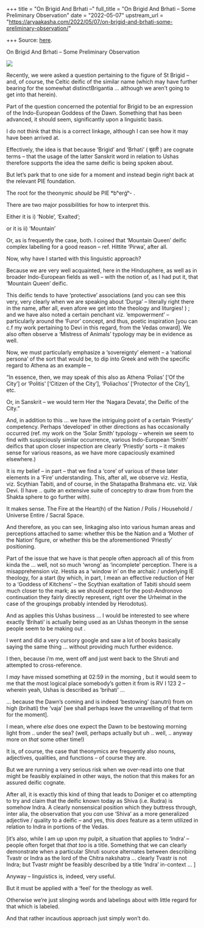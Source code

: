 +++
title = "On Brigid And Brhati –"
full_title = "On Brigid And Brhati – Some Preliminary Observation"
date = "2022-05-07"
upstream_url = "https://aryaakasha.com/2022/05/07/on-brigid-and-brhati-some-preliminary-observation/"

+++
Source: [here](https://aryaakasha.com/2022/05/07/on-brigid-and-brhati-some-preliminary-observation/).

On Brigid And Brhati – Some Preliminary Observation

![](https://aryaakasha.files.wordpress.com/2022/05/img_5912.jpg?w=713)

Recently, we were asked a question pertaining to the figure of St Brigid – and, of course, the Celtic deific of the similar name (which may have further bearing for the somewhat distinctBrigantia … although we aren’t going to get into that herein).

Part of the question concerned the potential for Brigid to be an expression of the Indo-European Goddess of the Dawn. Something that has been advanced, it should seem, significantly upon a linguistic basis.

I do not think that this is a correct linkage, although I can see how it may have been arrived at.

Effectively, the idea is that because ‘Brigid’ and ‘Brhati’ ( बृहती ) are cognate terms – that the usage of the latter Sanskrit word in relation to Ushas therefore supports the idea the same deific is being spoken about.

But let’s park that to one side for a moment and instead begin right back at the relevant PIE foundation.

The root for the theonymic *should* be PIE \*bʰerǵʰ- .

There are two major possibilities for how to interpret this.

Either it is i) ‘Noble’, ‘Exalted’;

or it is ii) ‘Mountain’

Or, as is frequently the case, both. I coined that ‘Mountain Queen’ deific complex labelling for a good reason – ref. Hittite ‘Pirwa’, after all.

Now, why have I started with this linguistic approach?

Because we are very well acquainted, here in the Hindusphere, as well as in broader Indo-European fields as well – with the notion of, as I had put it, that ‘Mountain Queen’ deific.

This deific tends to have ‘protective’ associations (and you can see this very, very clearly when we are speaking about ‘Durga’ – literally right there in the name, after all, even afore we get into the theology and liturgies! ) ; and we have also noted a certain penchant viz. ’empowerment’ – particularly around the ‘Furor’ concept, and thus, poetic inspiration \[you can c.f my work pertaining to Devi in this regard, from the Vedas onward\]. We also often observe a ‘Mistress of Animals’ typology may be in evidence as well.

Now, we must particularly emphasize a ‘sovereignty’ element – a ‘national persona’ of the sort that would be, to dip into Greek and with the specific regard to Athena as an example –

“In essence, then, we may speak of this also as Athena ‘Polias’ \[‘Of the City’\] or ‘Politis’ \[‘Citizen of the City’\], ‘Poliachos’ \[‘Protector of the City’\], etc.

Or, in Sanskrit – we would term Her the ‘Nagara Devata’, the Deific of the City.”

And, in addition to this … we have the intriguing point of a certain ‘Priestly’ competency. Perhaps ‘developed’ in other directions as has occasionally occurred (ref. my work on the ‘Solar Smith’ typology – wherein we seem to find with suspiciously similar occurrence, various Indo-European ‘Smith’ deifics that upon closer inspection are clearly ‘Priestly’ sorts – it makes sense for various reasons, as we have more capaciously examined elsewhere.)

It is my belief – in part – that we find a ‘core’ of various of these later elements in a ‘Fire’ understanding. This, after all, we observe viz. Hestia, viz. Scythian Tabiti, and of course, in the Shatapatha Brahmana etc. viz. Vak Devi. (I have .. quite an extensive suite of conceptry to draw from from the Shakta sphere to go further with).

It makes sense. The Fire at the Heart(h) of the Nation / Polis / Household / Universe Entire / Sacral Space.

And therefore, as you can see, linkaging also into various human areas and perceptions attached to same: whether this be the Nation and a ‘Mother of the Nation’ figure, or whether this be the aforementioned ‘Priestly’ positioning.

Part of the issue that we have is that people often approach all of this from kinda the … well, not so much ‘wrong’ as ‘incomplete’ perception. There is a misapprehension viz. Hestia as a ‘window in’ on the archaic / underlying IE theology, for a start (by which, in part, I mean an effective reduction of Her to a ‘Goddess of Kitchens’ – the Scythian exaltation of Tabiti should seem much closer to the mark; as we should expect for the post-Andronovo continuation they fairly directly represent, right over the Urheimat in the case of the groupings probably intended by Herodotus).

And as applies this Ushas business … I would be interested to see where exactly ‘Brihati’ is actually being used as an Ushas theonym in the sense people seem to be making out .

I went and did a very cursory google and saw a lot of books basically saying the same thing … without providing much further evidence.

I then, because i’m me, went off and just went back to the Shruti and attempted to cross-reference.

I *may* have missed something at 02:59 in the morning , but it would seem to me that the most logical place somebody’s gotten it from is RV I 123 2 – wherein yeah, Ushas is described as ‘brihati’ …

… because the Dawn’s coming and is indeed ‘bestowing’ (sanutri) from on high (brihati) the ‘vaja’ \[we shall perhaps leave the unravelling of that term for the moment\].

I mean, where *else* does one expect the Dawn to be bestowing morning light from .. under the sea? (well, perhaps actually but uh .. well, .. anyway more on *that* some other time!)

It is, of course, the case that theonymics are frequently also nouns, adjectives, qualities, and functions – of course they are.

But we are running a very serious risk when we over-read into one that might be feasibly explained in other ways, the notion that this makes for an assured deific cognate.

After all, it is exactly this kind of thing that leads to Doniger et co attempting to try and claim that the deific known today as Shiva (i.e. Rudra) is somehow Indra. A clearly nonsensical position which they buttress through, inter alia, the observation that you *can* use ‘Shiva’ as a more generalized adjective / quality to a deific – and yes, this *does* feature as a term utilized in relation to Indra in portions of the Vedas.

\[it’s also, while I am up upon my pulpit, a situation that applies to ‘Indra’ – people often forget that *that too* is a title. Something that we can clearly demonstrate when a particular Shruti source alternates between describing Tvastr or Indra as the lord of the Chitra nakshatra … clearly Tvastr is not Indra; but Tvastr *might* be feasibly described by a title ‘Indra’ in-context … \]  
  
Anyway – linguistics is, indeed, very useful.

But it must be applied with a ‘feel’ for the theology as well.

Otherwise we’re just slinging words and labelings about with little regard for that which is labeled.

And that rather incautious approach just simply won’t do.
